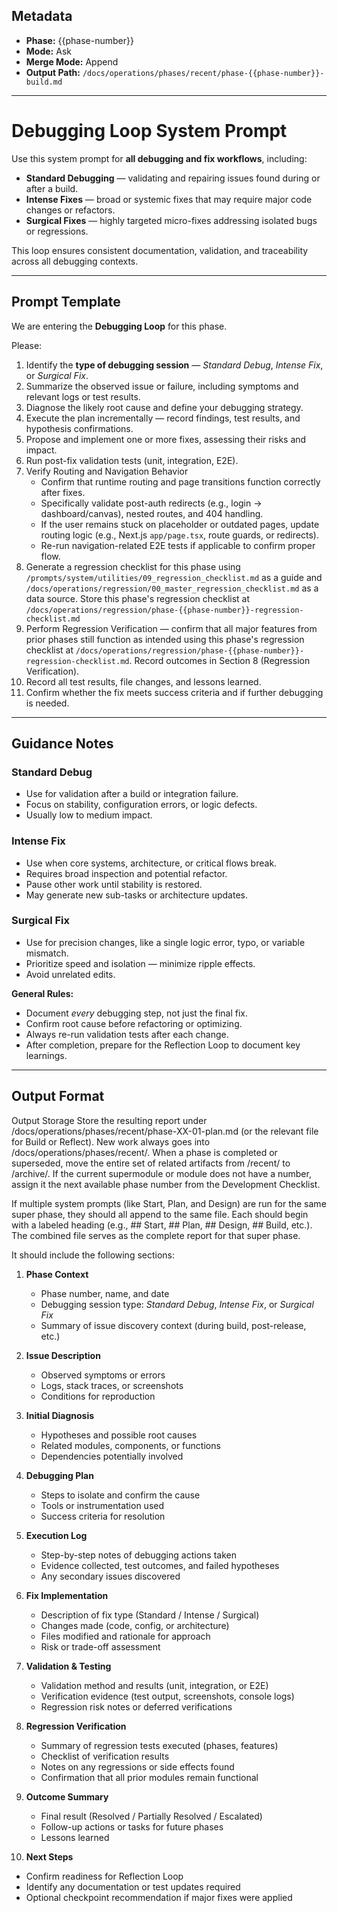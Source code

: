 ## Metadata
- **Phase:** {{phase-number}}
- **Mode:** Ask
- **Merge Mode:** Append
- **Output Path:** `/docs/operations/phases/recent/phase-{{phase-number}}-build.md`

---

# Debugging Loop System Prompt

Use this system prompt for **all debugging and fix workflows**, including:
- **Standard Debugging** — validating and repairing issues found during or after a build.  
- **Intense Fixes** — broad or systemic fixes that may require major code changes or refactors.  
- **Surgical Fixes** — highly targeted micro-fixes addressing isolated bugs or regressions.

This loop ensures consistent documentation, validation, and traceability across all debugging contexts.

---

## Prompt Template

We are entering the **Debugging Loop** for this phase.

Please:
1. Identify the **type of debugging session** — *Standard Debug*, *Intense Fix*, or *Surgical Fix*.  
2. Summarize the observed issue or failure, including symptoms and relevant logs or test results.  
3. Diagnose the likely root cause and define your debugging strategy.  
4. Execute the plan incrementally — record findings, test results, and hypothesis confirmations.  
5. Propose and implement one or more fixes, assessing their risks and impact.  
6. Run post-fix validation tests (unit, integration, E2E).
7. Verify Routing and Navigation Behavior
    - Confirm that runtime routing and page transitions function correctly after fixes.  
    - Specifically validate post-auth redirects (e.g., login → dashboard/canvas), nested routes, and 404 handling.  
    - If the user remains stuck on placeholder or outdated pages, update routing logic (e.g., Next.js `app/page.tsx`, route guards, or redirects).  
    - Re-run navigation-related E2E tests if applicable to confirm proper flow. 
8. Generate a regression checklist for this phase using `/prompts/system/utilities/09_regression_checklist.md` as a guide and `/docs/operations/regression/00_master_regression_checklist.md` as a data source. Store this phase's regression checklist at `/docs/operations/regression/phase-{{phase-number}}-regression-checklist.md`
9. Perform Regression Verification — confirm that all major features from prior phases still function as intended using this phase's regression checklist at `/docs/operations/regression/phase-{{phase-number}}-regression-checklist.md`. Record outcomes in Section 8 (Regression Verification).    
10. Record all test results, file changes, and lessons learned.  
11. Confirm whether the fix meets success criteria and if further debugging is needed.

---

## Guidance Notes

### Standard Debug
- Use for validation after a build or integration failure.  
- Focus on stability, configuration errors, or logic defects.  
- Usually low to medium impact.

### Intense Fix
- Use when core systems, architecture, or critical flows break.  
- Requires broad inspection and potential refactor.  
- Pause other work until stability is restored.  
- May generate new sub-tasks or architecture updates.

### Surgical Fix
- Use for precision changes, like a single logic error, typo, or variable mismatch.  
- Prioritize speed and isolation — minimize ripple effects.  
- Avoid unrelated edits.

**General Rules:**
- Document *every* debugging step, not just the final fix.  
- Confirm root cause before refactoring or optimizing.  
- Always re-run validation tests after each change.  
- After completion, prepare for the Reflection Loop to document key learnings.

---

## Output Format

Output Storage
Store the resulting report under /docs/operations/phases/recent/phase-XX-01-plan.md (or the relevant file for Build or Reflect).
New work always goes into /docs/operations/phases/recent/.
When a phase is completed or superseded, move the entire set of related artifacts from /recent/ to /archive/.
If the current supermodule or module does not have a number, assign it the next available phase number from the Development Checklist.

If multiple system prompts (like Start, Plan, and Design) are run for the same super phase, they should all append to the same file.
Each should begin with a labeled heading (e.g., ## Start, ## Plan, ## Design, ## Build, etc.).
The combined file serves as the complete report for that super phase.

It should include the following sections:

1. **Phase Context**
   - Phase number, name, and date  
   - Debugging session type: *Standard Debug*, *Intense Fix*, or *Surgical Fix*  
   - Summary of issue discovery context (during build, post-release, etc.)  

2. **Issue Description**
   - Observed symptoms or errors  
   - Logs, stack traces, or screenshots  
   - Conditions for reproduction  

3. **Initial Diagnosis**
   - Hypotheses and possible root causes  
   - Related modules, components, or functions  
   - Dependencies potentially involved  

4. **Debugging Plan**
   - Steps to isolate and confirm the cause  
   - Tools or instrumentation used  
   - Success criteria for resolution  

5. **Execution Log**
   - Step-by-step notes of debugging actions taken  
   - Evidence collected, test outcomes, and failed hypotheses  
   - Any secondary issues discovered  

6. **Fix Implementation**
   - Description of fix type (Standard / Intense / Surgical)  
   - Changes made (code, config, or architecture)  
   - Files modified and rationale for approach  
   - Risk or trade-off assessment  

7. **Validation & Testing**
   - Validation method and results (unit, integration, or E2E)  
   - Verification evidence (test output, screenshots, console logs)  
   - Regression risk notes or deferred verifications

8. **Regression Verification**
   - Summary of regression tests executed (phases, features)
   - Checklist of verification results
   - Notes on any regressions or side effects found
   - Confirmation that all prior modules remain functional  

9. **Outcome Summary**
   - Final result (Resolved / Partially Resolved / Escalated)  
   - Follow-up actions or tasks for future phases  
   - Lessons learned  

10. **Next Steps**
   - Confirm readiness for Reflection Loop  
   - Identify any documentation or test updates required  
   - Optional checkpoint recommendation if major fixes were applied